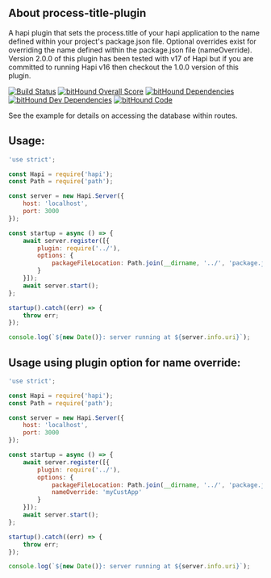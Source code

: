 
## About process-title-plugin

A hapi plugin that sets the process.title of your hapi application to the name defined within your project's package.json file.  Optional overrides exist for overriding the name defined within the package.json file (nameOverride).  Version 2.0.0 of this plugin has been tested with v17 of Hapi but if you are committed to running Hapi v16 then checkout the 1.0.0 version of this plugin.

[![Build Status](https://travis-ci.org/visualjeff/process-title-plugin.png)](https://travis-ci.org/visualjeff/process-title-plugin)
[![bitHound Overall Score](https://www.bithound.io/github/visualjeff/process-title-plugin/badges/score.svg)](https://www.bithound.io/github/visualjeff/process-title-plugin)
[![bitHound Dependencies](https://www.bithound.io/github/visualjeff/process-title-plugin/badges/dependencies.svg)](https://www.bithound.io/github/visualjeff/process-title-plugin/master/dependencies/npm)
[![bitHound Dev Dependencies](https://www.bithound.io/github/visualjeff/process-title-plugin/badges/devDependencies.svg)](https://www.bithound.io/github/visualjeff/process-title-plugin/master/dependencies/npm)
[![bitHound Code](https://www.bithound.io/github/visualjeff/process-title-plugin/badges/code.svg)](https://www.bithound.io/github/visualjeff/process-title-plugin)

See the example for details on accessing the database within routes.

## Usage:

```js
'use strict';

const Hapi = require('hapi');
const Path = require('path');

const server = new Hapi.Server({
    host: 'localhost',
    port: 3000
});

const startup = async () => {
    await server.register([{
        plugin: require('../'),
        options: {
            packageFileLocation: Path.join(__dirname, '../', 'package.json')
        }
    }]);
    await server.start();
};

startup().catch((err) => {
    throw err;
});

console.log(`${new Date()}: server running at ${server.info.uri}`);
```


## Usage using plugin option for name override:

```js
'use strict';

const Hapi = require('hapi');
const Path = require('path');

const server = new Hapi.Server({
    host: 'localhost',
    port: 3000
});

const startup = async () => {
    await server.register([{
        plugin: require('../'),
        options: {
            packageFileLocation: Path.join(__dirname, '../', 'package.json')
            nameOverride: 'myCustApp'
        }
    }]);
    await server.start();
};

startup().catch((err) => {
    throw err;
});

console.log(`${new Date()}: server running at ${server.info.uri}`);
```
